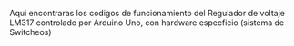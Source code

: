 Aqui encontraras los codigos de funcionamiento del Regulador de voltaje LM317 controlado por Arduino Uno, con hardware especficio (sistema de Switcheos)
